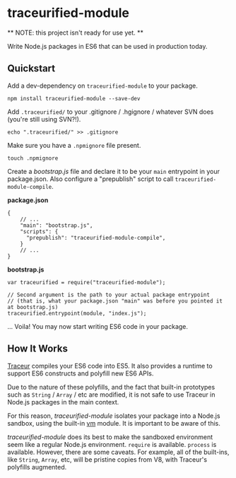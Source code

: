 # traceurified-module

** NOTE: this project isn't ready for use yet. **

Write Node.js packages in ES6 that can be used in production today.

## Quickstart

Add a dev-dependency on `traceurified-module` to your package.

    npm install traceurified-module --save-dev

Add `.traceurified/` to your .gitignore / .hgignore / whatever SVN does (you're still using SVN?!).

    echo ".traceurified/" >> .gitignore

Make sure you have a `.npmignore` file present.

    touch .npmignore

Create a *bootstrap.js* file and declare it to be your `main` entrypoint in your package.json. Also configure a "prepublish" script to call `traceurified-module-compile`.

**package.json**

    {
        // ...
        "main": "bootstrap.js",
        "scripts": {
          "prepublish": "traceurified-module-compile",
        }
        // ...
    }

**bootstrap.js**

    var traceurified = require("traceurified-module");

    // Second argument is the path to your actual package entrypoint
    // (that is, what your package.json "main" was before you pointed it at bootstrap.js)
    traceurified.entrypoint(module, "index.js");

... Voila! You may now start writing ES6 code in your package.

## How It Works

[Traceur](https://github.com/google/traceur) compiles your ES6 code into ES5. It also provides a runtime to support ES6 constructs and polyfill new ES6 APIs.

Due to the nature of these polyfills, and the fact that built-in prototypes such as `String` / `Array` / etc are modified, it is not safe to use Traceur in Node.js packages in the main context.

For this reason, *traceurified-module* isolates your package into a Node.js sandbox, using the built-in [vm](http://nodejs.org/api/vm.html) module. It is important to be aware of this.

*traceurified-module* does its best to make the sandboxed environment seem like a regular Node.js environment. `require` is available. `process` is available. However, there are some caveats. For example, all of the built-ins, like `String`, `Array`, etc, will be pristine copies from V8, with Traceur's polyfills augmented. 